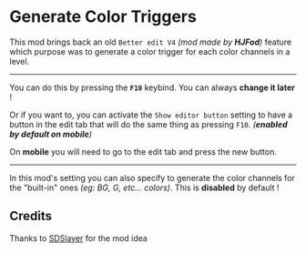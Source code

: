 # Generate Color Triggers

This mod brings back an old `Better edit V4` *(mod made by **HJFod**)* feature which purpose was to generate a color trigger for each color channels in a level.

---------

You can do this by pressing the <cb>**`F10`**</cb> keybind.
You can always **change it later** !

Or if you want to, you can activate the `Show editor button` setting to have a button in the <cy>edit tab</cy> that will do the same thing as pressing `F10`. *(**enabled by default on mobile**)*

On <cb>**mobile**</cb> you will need to go to the <cy>edit tab</cy> and press the new button.

---------

In this <cb>mod's setting</cb> you can also specify to generate the color channels for the "built-in" ones *(eg: BG, G, etc... colors)*.
This is <cr>**disabled**</cr> by default !

## Credits

Thanks to [SDSlayer](https://gdbrowser.com/u/SDSlayer) for the mod idea